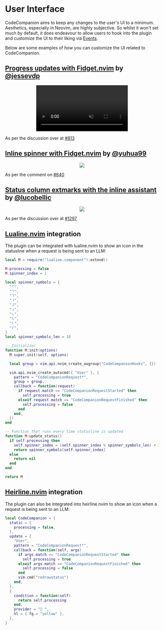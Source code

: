 # User Interface

CodeCompanion aims to keep any changes to the user's UI to a minimum. Aesthetics, especially in Neovim, are highly subjective. So whilst it won't set much by default, it does endeavour to allow users to hook into the plugin and customize the UI to their liking via [Events](events).

Below are some examples of how you can customize the UI related to CodeCompanion.

## [Progress updates with Fidget.nvim](https://github.com/olimorris/codecompanion.nvim/discussions/813) by [@jessevdp](https://github.com/jessevdp)

<p align="center">
<video controls muted src="https://github.com/user-attachments/assets/f1419889-7b62-46f2-ba73-98327a1b378b"></video>
</p>

As per the discussion over at [#813](https://github.com/olimorris/codecompanion.nvim/discussions/813)

## [Inline spinner with Fidget.nvim](https://github.com/olimorris/codecompanion.nvim/discussions/813) by [@yuhua99](https://github.com/yuhua99)

<p align="center">
<img src="https://github.com/user-attachments/assets/aafb706f-b04f-42e6-b58e-ad30366ee532" />
</p>

As per the comment on [#640](https://github.com/olimorris/codecompanion.nvim/discussions/640#discussioncomment-12866279)

## [Status column extmarks with the inline assistant](https://github.com/olimorris/codecompanion.nvim/discussions/1297) by [@lucobellic](https://github.com/lucobellic)

<p align="center">
  <img src="https://github.com/user-attachments/assets/1daa7409-414e-4f4c-91fe-cd9c3ed0640e" />
</p>

As per the discussion over at [#1297](https://github.com/olimorris/codecompanion.nvim/discussions/1297)

## [Lualine.nvim](https://github.com/nvim-lualine/lualine.nvim) integration

The plugin can be integrated with lualine.nvim to show an icon in the statusline when a request is being sent to an LLM:

```lua
local M = require("lualine.component"):extend()

M.processing = false
M.spinner_index = 1

local spinner_symbols = {
  "⠋",
  "⠙",
  "⠹",
  "⠸",
  "⠼",
  "⠴",
  "⠦",
  "⠧",
  "⠇",
  "⠏",
}
local spinner_symbols_len = 10

-- Initializer
function M:init(options)
  M.super.init(self, options)

  local group = vim.api.nvim_create_augroup("CodeCompanionHooks", {})

  vim.api.nvim_create_autocmd({ "User" }, {
    pattern = "CodeCompanionRequest*",
    group = group,
    callback = function(request)
      if request.match == "CodeCompanionRequestStarted" then
        self.processing = true
      elseif request.match == "CodeCompanionRequestFinished" then
        self.processing = false
      end
    end,
  })
end

-- Function that runs every time statusline is updated
function M:update_status()
  if self.processing then
    self.spinner_index = (self.spinner_index % spinner_symbols_len) + 1
    return spinner_symbols[self.spinner_index]
  else
    return nil
  end
end

return M
```

## [Heirline.nvim](https://github.com/rebelot/heirline.nvim) integration

The plugin can also be integrated into heirline.nvim to show an icon when a request is being sent to an LLM:

```lua
local CodeCompanion = {
  static = {
    processing = false,
  },
  update = {
    "User",
    pattern = "CodeCompanionRequest*",
    callback = function(self, args)
      if args.match == "CodeCompanionRequestStarted" then
        self.processing = true
      elseif args.match == "CodeCompanionRequestFinished" then
        self.processing = false
      end
      vim.cmd("redrawstatus")
    end,
  },
  {
    condition = function(self)
      return self.processing
    end,
    provider = " ",
    hl = { fg = "yellow" },
  },
}
```

